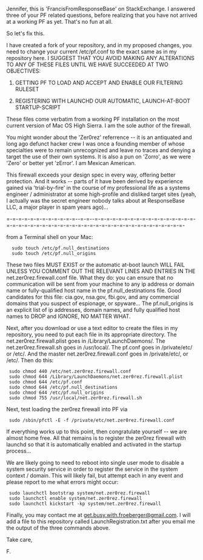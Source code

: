 Jennifer, this is 'FrancisFromResponseBase' on StackExchange.  I answered three of your PF related questions, before realizing that you have not arrived at a working PF as yet.  That's no fun at all.


So let's fix this.  


I have created a fork of your repository, and in my proposed changes, you need to change your current /etc/pf.conf to the exact same as in my repository here.  I SUGGEST THAT YOU AVOID MAKING ANY ALTERATIONS TO ANY OF THESE FILES UNTIL WE HAVE SUCCEEDED AT TWO OBJECTIVES:


1.  GETTING PF TO LOAD AND ACCEPT AND ENABLE OUR FILTERING RULESET

2.  REGISTERING WITH LAUNCHD OUR AUTOMATIC, LAUNCH-AT-BOOT STARTUP-SCRIPT


These files come verbatim from a working PF installation on the most current version of Mac OS High Sierra.  I am the sole author of the firewall.  



You might wonder about the 'Zer0rez' referrence -- it is an antiquated and long ago defunct hacker crew I was once a founding member of whose specialties were to remain unrecognized and leave no traces and denying a target the use of their own systems.   It is also a pun on 'Zorro', as we were 'Zero' or better yet 'zError'.  I am Mexican American.


This firewall exceeds your design spec in every way, offering better protection.  And it works -- parts of it have been derived by experience gained via 'trial-by-fire' in the course of my professional life as a systems engineer / administrator at some high-profile and disliked target sites (yeah, I actually was the secret engineer nobody talks about at ResponseBase LLC, a major player in spam years ago)...

=-=-=-=-=-=-=-=-=-=-=-=--=-=--=-=-=-=-=-=-=-=-=-=-=-=-=-=-=-=-=-=-=-=-=-=-=-=-=-=-=-=-=-=-=-=-=-=-=-=-=-=-=-=-=-=-=-=-=-=-=-

from a Terminal shell on your Mac:

      sudo touch /etc/pf.null_destinations
      sudo touch /etc/pf.null_origins
      
These two files MUST EXIST or the automatic at-boot launch WILL FAIL UNLESS YOU COMMENT OUT THE RELEVANT LINES AND ENTRIES IN THE net.zer0rez.firewall.conf file.  What they do: you can ensure that no communication will be sent from your machine to any ip address or domain name or fully-qualified host name in the pf.null_destinations file.  Good candidates for this file: cia.gov, nsa.gov, fbi.gov, and any commercial domains that you suspect of espionage, or spyware...  The pf.null_origins is an explicit list of ip addresses, domain names, and fully qualified host names to DROP and IGNORE, NO MATTER WHAT.



Next, after you download or use a text editor to create the files in my repository, you need to put each file in its appropriate directory.  The net.zer0rez.firewall.plist goes in /Library/LaunchDaemons/.  The net.zer0rez.firewall.sh goes in /usr/local/.  The pf.conf goes in /private/etc/ or /etc/.  And the master net.zer0rez.firewall.conf goes in /private/etc/, or /etc/.  Then do this:

     sudo chmod 440 /etc/net.zer0rez.firewall.conf
     sudo chmod 644 /Library/LaunchDaemons/net.zer0rez.firewall.plist
     sudo chmod 644 /etc/pf.conf
     sudo chmod 644 /etc/pf.null_destinations
     sudo chmod 644 /etc/pf.null_origins
     sudo chmod 755 /usr/local/net.zer0rez.firewall.sh
     
     
Next, test loading the zer0rez firewall into PF via 
     
     sudo /sbin/pfctl -E -f /private/etc/net.zer0rez.firewall.conf
          
          
If everything works up to this point, then congratulate yourself -- we are almost home free.  All that remains is to register the zer0rez firewall with launchd so that it is automatically enabled and activated in the startup process...
     

We are likely going to need to reboot into single user mode to disable a system security service in order to register the service in the system context / domain.  This will likely fail, but attempt each in any event and please report to me what errors might occur:

     sudo launchctl bootstrap system/net.zer0rez.firewall
     sudo launchctl enable system/net.zer0rez.firewall
     sudo launchctl kickstart -kp system/net.zer0rez.firewall
     
     
Finally, you may contact me at get.busy.with.froeberger@gmail.com.  I will add a file to this repository called LaunchRegistration.txt after you email me the output of the three commands above.


Take care,


F.
  
      
